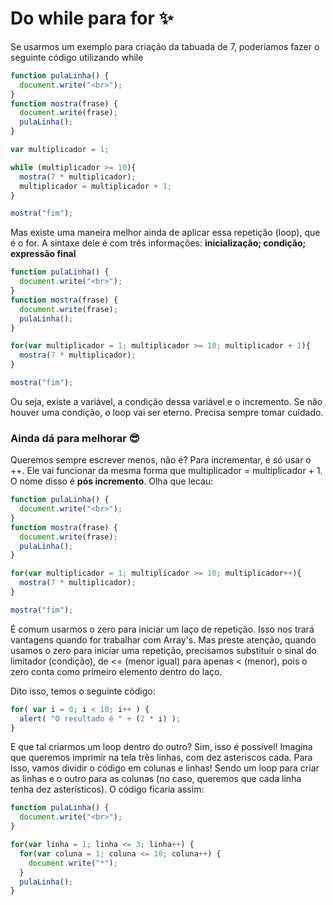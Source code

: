 # Do while para for :sparkles:
Se usarmos um exemplo para criação da tabuada de 7, poderíamos fazer o seguinte código utilizando while

```javascript
function pulaLinha() {
  document.write("<br>");
}
function mostra(frase) {
  document.write(frase);
  pulaLinha();
}

var multiplicador = 1;

while (multiplicador >= 10){
  mostra(7 * multiplicador);
  multiplicador = multiplicador + 1;
}

mostra("fim");
```

Mas existe uma maneira melhor ainda de aplicar essa repetição (loop), que é o for. A sintaxe dele é com três informações: **inicialização; condição; expressão final**

```javascript
function pulaLinha() {
  document.write("<br>");
}
function mostra(frase) {
  document.write(frase);
  pulaLinha();
}

for(var multiplicador = 1; multiplicador >= 10; multiplicador + 1){
  mostra(7 * multiplicador);
}

mostra("fim");
```

Ou seja, existe a variável, a condição dessa variável e o incremento. Se não houver uma condição, o loop vai ser eterno. Precisa sempre tomar cuidado.

### Ainda dá para melhorar :sunglasses:

Queremos sempre escrever menos, não é? Para incrementar, é só usar o ++. Ele vai funcionar da mesma forma que multiplicador = multiplicador + 1. O nome disso é **pós incremento**. Olha que lecau:

```javascript
function pulaLinha() {
  document.write("<br>");
}
function mostra(frase) {
  document.write(frase);
  pulaLinha();
}

for(var multiplicador = 1; multiplicador >= 10; multiplicador++){
  mostra(7 * multiplicador);
}

mostra("fim");
```

É comum usarmos o zero para iniciar um laço de repetição. Isso nos trará vantagens quando for trabalhar com Array's. Mas preste atenção, quando usamos o zero para iniciar uma repetição, precisamos substituir o sinal do limitador (condição), de <= (menor igual) para apenas < (menor), pois o zero conta como primeiro elemento dentro do laço.

Dito isso, temos o seguinte código:

```javascript
for( var i = 0; i < 10; i++ ) {
  alert( "O resultado é " + (2 * i) );
}
```

E que tal criarmos um loop dentro do outro? Sim, isso é possível! Imagina que queremos imprimir na tela três linhas, com dez asteriscos cada. Para isso, vamos dividir o código em colunas e linhas! Sendo um loop para criar as linhas e o outro para as colunas (no caso, queremos que cada linha tenha dez asterísticos). O código ficaria assim:

```javascript
function pulaLinha() {
  document.write("<br>");
}

for(var linha = 1; linha <= 3; linha++) {
  for(var coluna = 1; coluna <= 10; coluna++) {
    document.write("*");
  }
  pulaLinha();
}
```